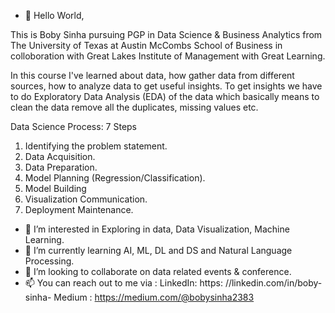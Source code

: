 - 👋 Hello World, 

This is Boby Sinha pursuing PGP in Data Science & Business Analytics from The University of Texas at Austin McCombs School of Business in colloboration with Great     Lakes Institute of Management with Great Learning.

In this course I've learned about data, how gather data from different sources, how to analyze data to get useful insights. To get insights we have to do Exploratory Data Analysis (EDA) of the data which basically means to clean the data remove all the duplicates, missing values etc. 

Data Science Process: 7 Steps
1. Identifying the problem statement.
2. Data Acquisition.
3. Data Preparation.
4. Model Planning (Regression/Classification).
5. Model Building
6. Visualization Communication.
7. Deployment Maintenance.



- 👀 I’m interested in Exploring in data, Data Visualization, Machine Learning. 
- 🌱 I’m currently learning AI, ML, DL and DS and Natural Language Processing. 
- 💞️ I’m looking to collaborate on data related events & conference.
- 📫 You can reach out to me via :
      LinkedIn: https: //linkedin.com/in/boby-sinha-
      Medium : https://medium.com/@bobysinha2383

<!---
bobysinha17/bobysinha17 is a ✨ special ✨ repository because its `README.md` (this file) appears on your GitHub profile.
You can click the Preview link to take a look at your changes.
--->
